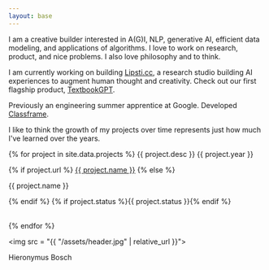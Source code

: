```yaml
---
layout: base
---
```


I am a creative builder interested in A(G)I, NLP, generative AI, efficient data modeling, and applications of algorithms. I love to work on research, product, and nice problems.
I also love philosophy and to think. 

I am currently working on building [Lipsti.cc](https://lipsti.cc), a research studio building AI experiences to augment human thought and creativity. 
Check out our first flagship product, [TextbookGPT](https://book.lipsti.cc).

Previously an engineering summer apprentice at Google. Developed [Classframe](https://aarushgupta.com/classframe).

I like to think the growth of my projects over time represents just how much I've learned over the years.

<div class = "projects">
{% for project in site.data.projects %}
<span class = "date">
<span class = "desc">{{ project.desc }}</span>
{{ project.year }}
</span>

{% if project.url %}
<a href = "{{ project.url }}">{{ project.name }}</a>
{% else %}
<p>{{ project.name }}</p>
{% endif %}
{% if project.status %}<span class = "status">{{ project.status }}</span>{% endif %}
<br><br>

{% endfor %}
</div>

<img src = "{{ "/assets/header.jpg" | relative_url }}">
<p class = "caption">Hieronymus Bosch</p>

<footer>
    <a href = "https://twitter.com/notallm" target = "_blank"><i class = "bi bi-twitter"></i></a>
    <a href = "https://github.com/notallm" target = "_blank"><i class = "bi bi-github"></i></a>
    <a href = "https://linkedin.com/in/aarushgupta001" target = "_blank"><i class = "bi bi-linkedin"></i></a>
    <a href = "mailto:hi@aarushgupta.com" target = "_blank"><i class = "bi bi-envelope-fill"></i></a>
</footer>
